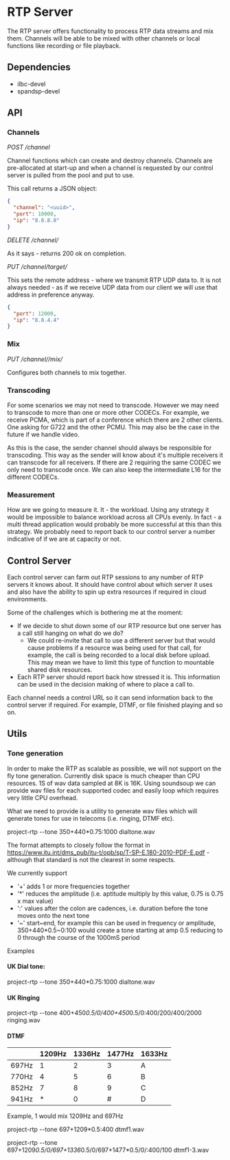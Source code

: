 # RTP Server

The RTP server offers functionality to process RTP data streams and mix them. Channels will be able to be mixed with other channels or local functions like recording or file playback.

## Dependencies

* ilbc-devel
* spandsp-devel

## API

### Channels
*POST /channel*

Channel functions which can create and destroy channels. Channels are pre-allocated at start-up and when a channel is requested by our control server is pulled from the pool and put to use.

This call returns a JSON object:

```json
{
  "channel": "<uuid>",
  "port": 10000,
  "ip": "8.8.8.8"
}
```

*DELETE /channel/<uuid>*

As it says - returns 200 ok on completion.

*PUT /channel/target/<uuid>*

This sets the remote address - where we transmit RTP UDP data to. It is not always needed - as if we receive UDP data from our client we will use that address in preference anyway.

```json
{
  "port": 12000,
  "ip": "8.8.4.4"
}
```

### Mix

*PUT /channel/<uuid>/mix/<uuid>*

Configures both channels to mix together.


### Transcoding

For some scenarios we may not need to transcode. However we may need to transcode to more than one or more other CODECs. For example, we receive PCMA, which is part of a conference which there are 2 other clients. One asking for G722 and the other PCMU. This may also be the case in the future if we handle video.

As this is the case, the sender channel should always be responsible for transcoding. This way as the sender will know about it's multiple receivers it can transcode for all receivers. If there are 2 requiring the same CODEC we only need to transcode once. We can also keep the intermediate L16 for the different CODECs.

### Measurement

How are we going to measure it. It - the workload. Using any strategy it would be impossible to balance workload across all CPUs evenly. In fact - a multi thread application would probably be more successful at this than this strategy. We probably need to report back to our control server a number indicative of if we are at capacity or not.

## Control Server

Each control server can farm out RTP sessions to any number of RTP servers it knows about. It should have control about which server it uses and also have the ability to spin up extra resources if required in cloud environments.

Some of the challenges which is bothering me at the moment:

* If we decide to shut down some of our RTP resource but one server has a call still hanging on what do we do?
  * We could re-invite that call to use a different server but that would cause problems if a resource was being used for that call, for example, the call is being recorded to a local disk before upload. This may mean we have to limit this type of function to mountable shared disk resources.
* Each RTP server should report back how stressed it is. This information can be used in the decision making of where to place a call to.

Each channel needs a control URL so it can send information back to the control server if required. For example, DTMF, or file finished playing and so on.

## Utils

### Tone generation

In order to make the RTP as scalable as possible, we will not support on the fly tone generation. Currently disk space is much cheaper than CPU resources. 1S of wav data sampled at 8K is 16K. Using soundsoup we can provide wav files for each supported codec and easily loop which requires very little CPU overhead.

What we need to provide is a utility to generate wav files which will generate tones for use in telecoms (i.e. ringing, DTMF etc).

project-rtp --tone 350+440*0.75:1000 dialtone.wav

The format attempts to closely follow the format in https://www.itu.int/dms_pub/itu-t/opb/sp/T-SP-E.180-2010-PDF-E.pdf - although that standard is not the clearest in some respects.

We currently support

* '+' adds 1 or more frequencies together
* '*' reduces the amplitude (i.e. aptitude multiply by this value, 0.75 is 0.75 x max value)
* ':' values after the colon are cadences, i.e. duration before the tone moves onto the next tone
* '\~' start~end, for example this can be used in frequency or amplitude, 350+440*0.5~0:100 would create a tone starting at amp 0.5 reducing to 0 through the course of the 1000mS period

Examples

#### UK Dial tone:
project-rtp --tone 350+440*0.75:1000 dialtone.wav

#### UK Ringing
project-rtp --tone 400+450*0.5/0/400+450*0.5/0:400/200/400/2000 ringing.wav

#### DTMF

||1209Hz|1336Hz|1477Hz|1633Hz|
|---|---|---|---|---|
|697Hz|1|2|3|A|
|770Hz|4|5|6|B|
|852Hz|7|8|9|C|
|941Hz|*|0|#|D|

Example, 1 would mix 1209Hz and 697Hz

project-rtp --tone 697+1209*0.5:400 dtmf1.wav

project-rtp --tone 697+1209*0.5/0/697+1336*0.5/0/697+1477*0.5/0/:400/100 dtmf1-3.wav
